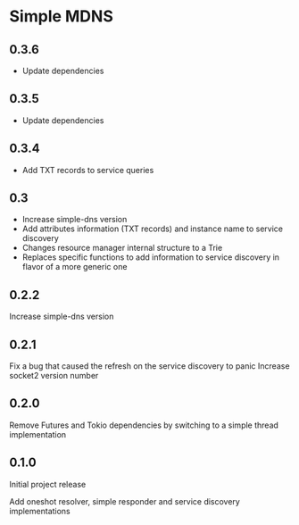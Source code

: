 # Simple MDNS
## 0.3.6
- Update dependencies

## 0.3.5
- Update dependencies

## 0.3.4
- Add TXT records to service queries

## 0.3

- Increase simple-dns version
- Add attributes information (TXT records) and instance name to service discovery
- Changes resource manager internal structure to a Trie
- Replaces specific functions to add information to service discovery in flavor of a more generic one


## 0.2.2

Increase simple-dns version

## 0.2.1

Fix a bug that caused the refresh on the service discovery to panic
Increase socket2 version number

## 0.2.0

Remove Futures and Tokio dependencies by switching to a simple thread implementation

## 0.1.0

Initial project release

Add oneshot resolver, simple responder and service discovery implementations
